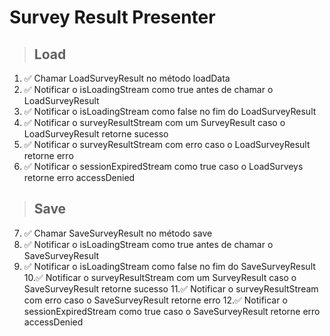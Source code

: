 # Survey Result Presenter

> ## Load
1. ✅ Chamar LoadSurveyResult no método loadData
2. ✅ Notificar o isLoadingStream como true antes de chamar o LoadSurveyResult
3. ✅ Notificar o isLoadingStream como false no fim do LoadSurveyResult
4. ✅ Notificar o surveyResultStream com um SurveyResult caso o LoadSurveyResult retorne sucesso
5. ✅ Notificar o surveyResultStream com erro caso o LoadSurveyResult retorne erro
6. ✅ Notificar o sessionExpiredStream como true caso o LoadSurveys retorne erro accessDenied

> ## Save
7. ✅ Chamar SaveSurveyResult no método save
8. ✅ Notificar o isLoadingStream como true antes de chamar o SaveSurveyResult
9. ✅ Notificar o isLoadingStream como false no fim do SaveSurveyResult
10.✅ Notificar o surveyResultStream com um SurveyResult caso o SaveSurveyResult retorne sucesso
11.✅ Notificar o surveyResultStream com erro caso o SaveSurveyResult retorne erro
12.✅ Notificar o sessionExpiredStream como true caso o SaveSurveyResult retorne erro accessDenied